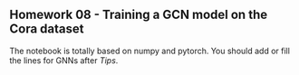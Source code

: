 ## Homework 08 - Training a GCN model on the Cora dataset

The notebook is totally based on numpy and pytorch. You should add or fill the lines for GNNs after *Tips*.
